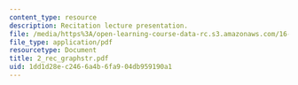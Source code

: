 ```yaml
---
content_type: resource
description: Recitation lecture presentation.
file: /media/https%3A/open-learning-course-data-rc.s3.amazonaws.com/16-01-unified-engineering-i-ii-iii-iv-fall-2005-spring-2006/1dd1d28ec2466a4b6fa904db959190a1_2_rec_graphstr.pdf
file_type: application/pdf
resourcetype: Document
title: 2_rec_graphstr.pdf
uid: 1dd1d28e-c246-6a4b-6fa9-04db959190a1
---
```

